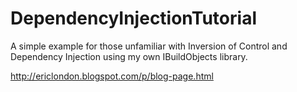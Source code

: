 DependencyInjectionTutorial
===========================

A simple example for those unfamiliar with Inversion of Control and Dependency Injection using my own IBuildObjects library.

http://ericlondon.blogspot.com/p/blog-page.html
